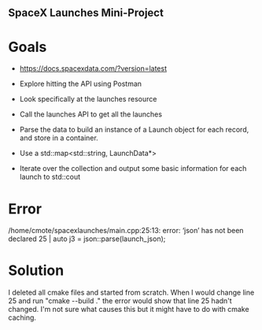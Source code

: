 ## SpaceX Launches Mini-Project

# Goals
 - https://docs.spacexdata.com/?version=latest

 - Explore hitting the API using Postman

 - Look specifically at the launches resource

 - Call the launches API to get all the launches

 - Parse the data to build an instance of a Launch object for each record, and store in a container.

 - Use a std::map<std::string, LaunchData*>

 - Iterate over the collection and output some basic information for each launch to std::cout

# Error
/home/cmote/spacexlaunches/main.cpp:25:13: error: ‘json’ has not been declared
   25 |   auto j3 = json::parse(launch_json);

# Solution
I deleted all cmake files and started from scratch. When I would change line 25 and run "cmake --build ." the error would show that line 25 hadn't changed. I'm not sure what causes this but it might have to do with cmake caching.   